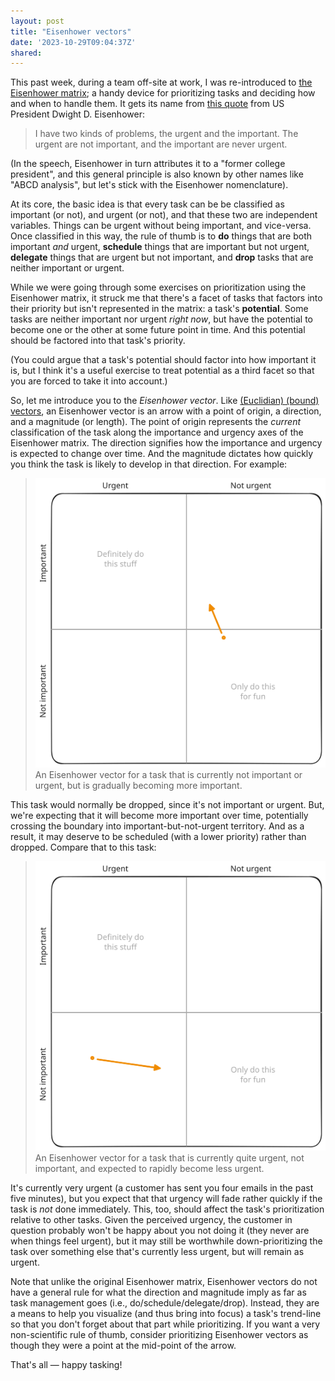 ```yaml
---
layout: post
title: "Eisenhower vectors"
date: '2023-10-29T09:04:37Z'
shared:
---
```


This past week, during a team off-site at work, I was re-introduced to
[the Eisenhower matrix]; a handy device for prioritizing tasks and
deciding how and when to handle them. It gets its name from [this quote]
from US President Dwight D. Eisenhower:

> I have two kinds of problems, the urgent and the important.
> The urgent are not important, and the important are never urgent.

(In the speech, Eisenhower in turn attributes it to a "former college
president", and this general principle is also known by other names like
"ABCD analysis", but let's stick with the Eisenhower nomenclature).

At its core, the basic idea is that every task can be be classified as
important (or not), and urgent (or not), and that these two are
independent variables. Things can be urgent without being important, and
vice-versa. Once classified in this way, the rule of thumb is to **do**
things that are both important _and_ urgent, **schedule** things that
are important but not urgent, **delegate** things that are urgent but
not important, and **drop** tasks that are neither important or urgent.

While we were going through some exercises on prioritization using the
Eisenhower matrix, it struck me that there's a facet of tasks that
factors into their priority but isn't represented in the matrix: a
task's **potential**. Some tasks are neither important nor urgent _right
now_, but have the potential to become one or the other at some future
point in time. And this potential should be factored into that task's
priority.

(You could argue that a task's potential should factor into how
important it is, but I think it's a useful exercise to treat potential
as a third facet so that you are forced to take it into account.)

So, let me introduce you to the _Eisenhower vector_. Like [(Euclidian)
(bound) vectors][vec], an Eisenhower vector is an arrow with a point of
origin, a direction, and a magnitude (or length). The point of origin
represents the _current_ classification of the task along the importance
and urgency axes of the Eisenhower matrix. The direction signifies how
the importance and urgency is expected to change over time. And the
magnitude dictates how quickly you think the task is likely to develop
in that direction. For example:

> ![Eisenhower vector for a task whose origin is not urgent or important, but is trending towards important](gfx/eisenhower-vector-more.svg)
> An Eisenhower vector for a task that is currently not important or
> urgent, but is gradually becoming more important.

This task would normally be dropped, since it's not important or urgent.
But, we're expecting that it will become more important over time,
potentially crossing the boundary into important-but-not-urgent
territory. And as a result, it may deserve to be scheduled (with a lower
priority) rather than dropped. Compare that to this task:

> ![Eisenhower vector for a task whose origin is urgent, not important, and rapidly trending towards less urgent](gfx/eisenhower-vector-less.svg)
> An Eisenhower vector for a task that is currently quite urgent, not
> important, and expected to rapidly become less urgent.

It's currently very urgent (a customer has sent you four emails in the
past five minutes), but you expect that that urgency will fade rather
quickly if the task is _not_ done immediately. This, too, should affect
the task's prioritization relative to other tasks. Given the perceived
urgency, the customer in question probably won't be happy about you not
doing it (they never are when things feel urgent), but it may still be
worthwhile down-prioritizing the task over something else that's
currently less urgent, but will remain as urgent.

Note that unlike the original Eisenhower matrix, Eisenhower vectors do
not have a general rule for what the direction and magnitude imply as
far as task management goes (i.e., do/schedule/delegate/drop). Instead,
they are a means to help you visualize (and thus bring into focus) a
task's trend-line so that you don't forget about that part while
prioritizing. If you want a very non-scientific rule of thumb, consider
prioritizing Eisenhower vectors as though they were a point at the
mid-point of the arrow.

That's all &mdash; happy tasking!

[the Eisenhower matrix]: https://todoist.com/productivity-methods/eisenhower-matrix
[this quote]: https://www.presidency.ucsb.edu/documents/address-the-second-assembly-the-world-council-churches-evanston-illinois
[vec]: https://en.wikipedia.org/wiki/Euclidean_vector
